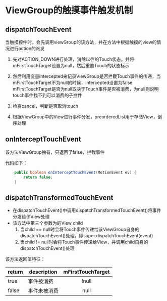 # ViewGroup的触摸事件触发机制

## dispatchTouchEvent
当触摸控件时，会先调用viewGroup的该方法，并在方法中根据触摸的view的情况进行action的派发

1. 先对ACTION_DOWN进行处理，消除以往的Touch状态，并将mFirstTouchTarget设置为null，然后重置Touch的状态标示
2. 然后利用变量intercepted来记录ViewGroup是否拦截Touch事件的传递，当mFirstTouchTarget不为null的时候，intercepted设置为false\
    mFirstTouchTarget是否为null取决于Touch事件是否被消费，为null则说明touch事件找不到可以消费的子控件
    
3. 检查cancel，判断是否取消touch
4. 根据ViewGroup中的View进行事件分发，preorderedList用于存储View，倒序处理

## onInterceptTouchEvent
该方法ViewGroup独有，只返回了false，拦截事件

代码如下：
```java
    public boolean onInterceptTouchEvent(MotionEvent ev) {
        return false;
    }
```

## dispatchTransformedTouchEvent
* 在dispatchTouchEvent()中调用dispatchTransformedTouchEvent()将事件分发给子View处理
* 该方法中第三个参数为的View child
    1. 当child == null时会将Touch事件传递给该ViewGroup自身的dispatchTouchEvent()处理，即super.dispatchTouchEvent(event)
    2. 当child != null时会将Touch事件传递给View，并调用child自身的dispatchTouchEvent()处理
    
该方法返回值特征：

| return        | description   | mFirstTouchTarget  |
| ------------- |-------------  | :-----:            |
| true          | 事件被消费     | !null              |
| false         | 事件未被消费   | null               |